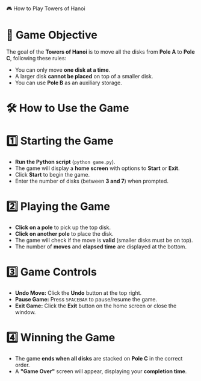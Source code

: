 
🎮 How to Play Towers of Hanoi

# 📜 Game Objective  
The goal of the **Towers of Hanoi** is to move all the disks from **Pole A** to **Pole C**, following these rules:  
- You can only move **one disk at a time**.  
- A larger disk **cannot be placed** on top of a smaller disk.  
- You can use **Pole B** as an auxiliary storage.  

# 🛠️ How to Use the Game  

# 1️⃣ **Starting the Game**  
- **Run the Python script** (`python game.py`).  
- The game will display a **home screen** with options to **Start** or **Exit**.  
- Click **Start** to begin the game.  
- Enter the number of disks (between **3 and 7**) when prompted.  

# 2️⃣ **Playing the Game**  
- **Click on a pole** to pick up the top disk.  
- **Click on another pole** to place the disk.  
- The game will check if the move is **valid** (smaller disks must be on top).  
- The number of **moves** and **elapsed time** are displayed at the bottom.  

# 3️⃣ **Game Controls**  
- **Undo Move:** Click the **Undo** button at the top right.  
- **Pause Game:** Press `SPACEBAR` to pause/resume the game.  
- **Exit Game:** Click the **Exit** button on the home screen or close the window.  

# 4️⃣ **Winning the Game**  
- The game **ends when all disks** are stacked on **Pole C** in the correct order.  
- A **"Game Over"** screen will appear, displaying your **completion time**.  

